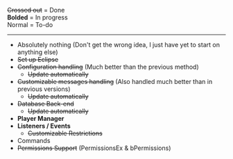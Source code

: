 ~~Crossed out~~ = Done  
**Bolded** = In progress  
Normal = To-do

***
* Absolutely nothing (Don't get the wrong idea, I just have yet to start on anything else)
* ~~Set up Eclipse~~  
* ~~Configuration handling~~ (Much better than the previous method)
    - ~~Update automatically~~
* ~~Customizable messages handling~~ (Also handled much better than in previous versions)
    - ~~Update automatically~~
* ~~Database Back-end~~
    - ~~Update automatically~~
* **Player Manager**
* **Listeners / Events**
    - ~~Customizable Restrictions~~
* Commands
* ~~Permissions Support~~ (PermissionsEx & bPermissions)